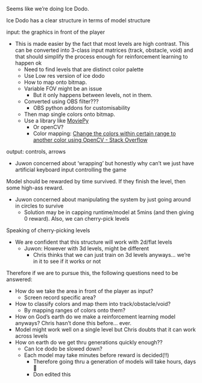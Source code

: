 Seems like we’re doing Ice Dodo.

Ice Dodo has a clear structure in terms of model structure

input: the graphics in front of the player

- This is made easier by the fact that most levels are high contrast. This can be converted into 3-class input matrices (track, obstacle, void) and that should simplify the process enough for reinforcement learning to happen ok
  - Need to find levels that are distinct color palette                          
  - Use Low res version of ice dodo
  - How to map onto bitmap.
  - Variable FOV might be an issue
    - But it only happens between levels, not in them.
  - Converted using OBS filter???
    - OBS python addons for customisability
  - Then map single colors onto bitmap.
  - Use a library like [MoviePy](https://medium.com/@kapildevkhatik2/advanced-image-and-video-processing-techniques-using-python-549fb1cf224e)
    - Or openCV?
    - Color mapping: [Change the colors within certain range to another color using OpenCV - Stack Overflow](https://stackoverflow.com/questions/50210304/change-the-colors-within-certain-range-to-another-color-using-opencv)

output: controls, arrows

- Juwon concerned about ‘wrapping’ but honestly why can’t we just have artificial keyboard input controlling the game

Model should be rewarded by time survived. If they finish the level, then some high-ass reward.

- Juwon concerned about manipulating the system by just going around in circles to survive
  - Solution may be in capping runtime/model at 5mins (and then giving 0 reward). Also, we can cherry-pick levels

Speaking of cherry-picking levels

- We are confident that this structure will work with 2d/flat levels
  - Juwon: However with 3d levels, might be different
    - Chris thinks that we can just train on 3d levels anyways… we’re in it to see if it works or not

Therefore if we are to pursue this, the following questions need to be answered:

- How do we take the area in front of the player as input?
  - Screen record specific area?
- How to classify colors and map them into track/obstacle/void?
  -  By mapping ranges of colors onto them?
- How on God’s earth do we make a reinforcement learning model anyways? Chris hasn’t done this before… ever.
- Model might work well on a single level but Chris doubts that it can work across levels
- How on earth do we get thru generations quickly enough??
  - Can Ice dodo be slowed down?
  - Each model may take minutes before reward is decided(!!)
    - Therefore going thru a generation of models will take hours, days 😬
    - Don edited this
